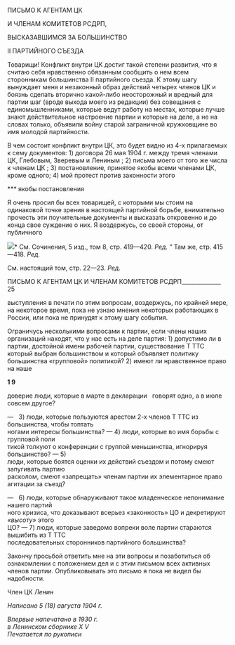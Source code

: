 ПИСЬМО К АГЕНТАМ ЦК

И ЧЛЕНАМ КОМИТЕТОВ РСДРП,

ВЫСКАЗАВШИМСЯ ЗА БОЛЬШИНСТВО

II ПАРТИЙНОГО СЪЕЗДА

Товарищи! Конфликт внутри ЦК достиг такой степени развития, что я считаю себя нравственно обязанным сообщить о нем всем сторонникам большинства II партийного съезда. К этому шагу вынуждает меня и незаконный образ действий четырех членов ЦК и боязнь сделать вторично какой-либо неосторожный и вредный для партии шаг (вроде выхода моего из редакции) без совещания с единомышленниками, которые ведут рабо­ту на местах, которые лучше знают действительное настроение партии и которые на деле, а не на словах только, объявили войну старой заграничной кружковщине во имя молодой партийности.

В чем состоит конфликт внутри ЦК, это будет видно из 4-х прилагаемых к сему до­кументов: 1) договора 26 мая 1904 г. между тремя членами ЦК, Глебовым, Зверевым и Лениным ; 2) письма моего от того же числа к членам ЦК ; 3) постановление, приня­тое якобы всеми членами ЦК, кроме одного; 4) мой протест против законности этого

*** якобы постановления

Я очень просил бы всех товарищей, с которыми мы стоим на одинаковой точке зре­ния в настоящей партийной борьбе, внимательно прочесть эти поучительные докумен­ты и высказать откровенно и до конца свое суждение о них. Я воздержусь, со своей стороны, от публичного

![](file:///C:/Users/bot32/AppData/Local/Temp/msohtmlclip1/01/clip_image001.png)* См. Сочинения, 5 изд., том 8, стр. 419—420. _Ред. "_ Там же, стр. 415—418. _Ред._

См. настоящий том, стр. 22—23. _Ред._

  

ПИСЬМО К АГЕНТАМ ЦК И ЧЛЕНАМ КОМИТЕТОВ РСДРП______________ 25

выступления в печати по этим вопросам, воздержусь, по крайней мере, на некоторое время, пока не узнаю мнения некоторых работающих в России, или пока не принудят к этому шагу события.

Ограничусь несколькими вопросами к партии, если члены наших организаций нахо­дят, что у нас есть на деле партия: 1) допустимо ли в партии, достойной имени рабочей партии, существование Τ TTC который выбран большинством и который объявляет поли­тику большинства «групповой» политикой? 2) имеют ли нравственное право на наше

**1 9**

доверие люди, которые в марте в декларации   говорят одно, а в июле совсем другое?

—   3) люди, которые пользуются арестом 2-х членов Τ TTC из большинства, чтобы топтать  
ногами интересы большинства? — 4) люди, которые во имя борьбы с групповой поли­  
тикой толкуют о конференции с группой меньшинства, игнорируя большинство? — 5)  
люди, которые боятся оценки их действий съездом и потому смеют запугивать партию  
расколом, смеют «запрещать» членам партии их элементарное право агитации за съезд?

—   6) люди, которые обнаруживают такое младенческое непонимание нашего партий­  
ного кризиса, что доказывают всерьез «законность» ЦО и декретируют _«высоту»_ этого  
ЦО? — 7) люди, которые заведомо вопреки воле партии стараются вышибить из Τ TTC  
последовательных сторонников партийного большинства?

Закончу просьбой ответить мне на эти вопросы и позаботиться об ознакомлении с положением дел и с этим письмом всех активных членов партии. Опубликовывать это письмо я пока не видел бы надобности.

Член ЦК _Ленин_

_Написано 5 (18) августа 1904 г._

_Впервые напечатано в 1930 г.  
в Ленинском сборнике_ _X_ _V_                                                                _Печатается по рукописи_